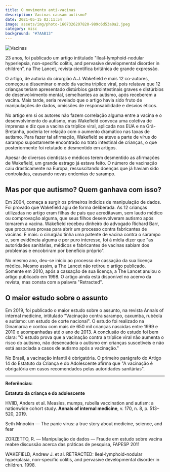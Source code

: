 ```yaml
---
title: O movimento anti-vacinas
description: Vacinas causam autismo?
date: 2021-05-15 02:11:54
image: assets/img/photo-1607326207820-989c6d53a0a2.jpeg
category: misc
background: "#7AAB13"
---
```

![](assets/img/photo-1607326207820-989c6d53a0a2.jpeg "Vacinas")

23 anos, foi publicado um artigo intitulado "lleal-lymphoid-nodular hyperlepsia, non-specific colitis, and pervasive developmental disorder in children”, na The Lancet, revista científica britânica de grande expressão.

O artigo, de autoria do cirurgião A.J. Wakefield e mais 12 co-autores, começou a disseminar o medo da vacina tríplice viral, pois relatava que 12 crianças teriam apresentado distúrbios gastrointestinais graves e distúrbios de desenvolvimento mental, semelhantes ao autismo, após receberem a vacina. Mais tarde, seria revelado que o artigo havia sido fruto de manipulações de dados, omissões de responsabilidade e desvios éticos.

No artigo em si os autores não fazem correlação alguma entre a vacina e o desenvolvimento do autismo, mas Wakefield convoca uma coletiva de imprensa e diz que a vacina da tríplice viral, aplicada nos EUA e na Grã-Bretanha, poderia ter relação com o aumento dramático nas taxas de autismo. Para fazer tal afirmação, Wakefield se ateve a parte de vírus do sarampo supostamente encontrado no trato intestinal de crianças, o que posteriormente foi retutado e desmentido em artigos.

Apesar de diversos cientistas e médicos terem desmentido as afirmações de Wakefield, um grande estrago já estava feito. O número de vacinação caiu drasticamente na Europa, ressuscitando doenças que já haviam sido controladas, causando novas endemias de sarampo.

## Mas por que autismo? Quem ganhava com isso?

Em 2004, começa a surgir os primeiros indícios de manipulação de dados. Foi provado que Wakefield agiu de forma deliberada. As 12 crianças utilizadas no artigo eram filhas de pais que acreditavam, sem laudo médico ou comprovação alguma, que seus filhos desenvolveram autismo após tomarem a vacina. Wakefield recebeu dinheiro do advogado Richard Barr, que procurava provas para abrir um processo contra fabricantes de vacinas. E mais: o cirurgião tinha uma patente de vacina contra o sarampo e, sem evidência alguma e por puro interesse, foi à mídia dizer que "as autoridades sanitárias, médicos e fabricantes de vacinas sabiam dos problemas e encobriram por benefício próprio".

No mesmo ano, deu-se início ao processo de cassação da sua licença médica. Mesmo assim, a The Lancet não retirou o artigo publicado. Somente em 2010, após a cassação de sua licença, a The Lancet anulou o artigo publicado em 1998. O artigo ainda está disponível no acervo da revista, mas consta com a palavra "Retracted".

## O maior estudo sobre o assunto

Em 2019, foi publicado o maior estudo sobre o assunto, na revista Annals of internal medicine, intitulado "Vacinação contra sarampo, caxumba, rubéola e autismo: um estudo de corte nacional". O estudo foi realizado na Dinamarca e contou com mais de 650 mil crianças nascidas entre 1999 e 2010 e acompanhadas até o ano de 2013. A conclusão do estudo foi bem clara: "O estudo prova que a vacinação contra a tríplice viral não aumenta o risco do autismo, não desencadeia o autismo em crianças suscetíveis e não está associada a casos de autismo após a vacinação."

No Brasil, a vacinação infantil é obrigatória. O primeiro parágrafo do Artigo 14 do Estatuto da Criança e do Adolescente afirma que "A vacinação é obrigatória em casos recomendados pelas autoridades sanitárias".

- - -

**Referências:**

**Estatuto da criança e do adolescente**

HVIID, Anders et al. Measles, mumps, rubella vaccination and autism: a nationwide cohort study. **Annals of internal medicine**, v. 170, n. 8, p. 513–520, 2019.

Seth Mnookin — The panic virus: a true story about medicine, science, and fear

ZORZETTO, R. — Manipulação de dados — Fraude em estudo sobre vacina reabre discussão acerca das práticas de pesquisa, FAPESP 2011

WAKEFIELD, Andrew J. et al. RETRACTED: Ileal-lymphoid-nodular hyperplasia, non-specific colitis, and pervasive developmental disorder in children. 1998.